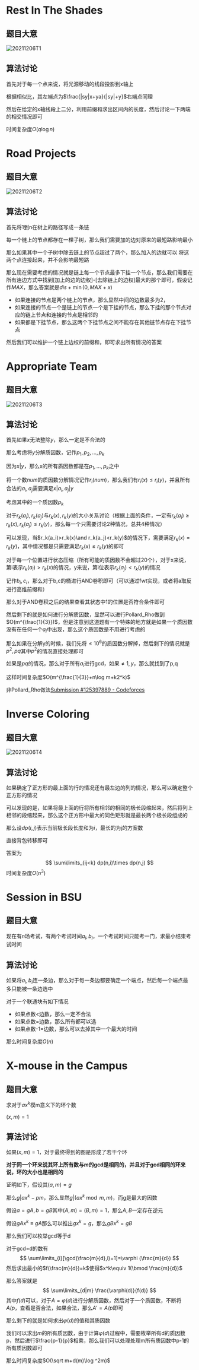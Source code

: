# Rest In The Shades

## 题目大意

![20211206T1](D:\Blog\image\20211206T1.PNG)

## 算法讨论

首先对于每一个点来说，将光源移动的线段投影到x轴上

根据相似比，其左端点为$\frac{|sy|x+ya}{|sy|+y}$右端点同理

然后在给定的x轴线段上二分，利用前缀和求出区间内的长度，然后讨论一下两端的相交情况即可

时间复杂度$O(q\log n)$

# Road Projects

## 题目大意

![20211206T2](D:\Blog\image\20211206T2.PNG)

## 算法讨论

首先将1到n在树上的路径写成一条链

每一个链上的节点都存在一棵子树，那么我们需要加的边对原来的最短路影响最小

那么如果其中一个子树中除去链上的节点超过了两个，那么加入的边就可以 将这两个点连接起来，并不会影响最短路

那么现在需要考虑的情况就是链上每一个节点最多下挂一个节点，那么我们需要在所有连边方式中找到[加上的边的边权]-[去除链上的边权]最大的那个即可，假设记作$MAX$，那么答案就是$dis+\min(0,MAX+x)$

- 如果连接的节点是两个链上的节点，那么显然中间的边数最多为2，
- 如果连接的节点一个是链上的节点一个是下挂的节点，那么下挂的那个节点对应的链上节点和连接的节点是相邻的
- 如果都是下挂节点，那么这两个下挂节点之间不能存在其他链节点存在下挂节点

然后我们可以维护一个链上边权的前缀和，即可求出所有情况的答案

# Appropriate Team

## 题目大意

![20211206T3](D:\Blog\image\20211206T3.PNG)

## 算法讨论

首先如果$x$无法整除$y$，那么一定是不合法的

那么考虑将$y$分解质因数，记作$p_1,p_2,...,p_k$

因为$x|y$，那么x的所有质因数都是在$p_1,...,p_k$之中

将一个数$num$的质因数分解情况记作$r_i(num)$，那么我们有$r_i(x)\leq r_i(y)$，并且所有合法的$a_i,a_j$需要满足$x|a_i,a_j|y$

考虑其中的一个质因数$p_k$

对于$r_k(a_i),r_k(a_j)$与$r_k(x),r_k(y)$的大小关系讨论（根据上面的条件，一定有$r_k(a_i)\geq r_k(x),r_k(a_j)\leq r_k(y)$，那么每一个只需要讨论2种情况，总共4种情况）

可以发现，当$r_k(a_i)>r_k(x)\and r_k(a_j)<r_k(y)$的情况下，需要满足$r_k(x)=r_k(y)$，其中情况都是只需要满足$r_k(x)\leq r_k(y)$的即可

对于每一个位置进行状态压缩（所有可能的质因数不会超过20个），对于x来说，第i表示$r_k(a_i)>r_k(x)$的情况，y来说，第i位表示$r_k(a_j)<r_k(y)$的情况

记作$b_i,c_i$，那么对于b,c的桶进行AND卷积即可（可以通过fwt实现，或者将a取反进行高维前缀和）

那么对于AND卷积之后的结果查看其状态中1的位置是否符合条件即可



然后剩下的就是如何进行分解质因数，显然可以进行Pollard_Rho做到$O(m^{\frac{1}{3}})$，但是注意到这道题有一个特殊的地方就是如果一个质因数没有在任何一个$a_i$中出现，那么这个质因数是不用进行考虑的

那么如果在分解y的时候，我们先将$\leq 10^6$的质因数分解掉，然后剩下的情况就是$p^2,pq$其中$p^2$的情况直接处理即可

如果是$pq$的情况，那么对于所有$a_i$进行gcd，如果$\neq 1,y$，那么就找到了p,q

这样时间复杂度$O(m^{\frac{1}{3}}+n\log m+k2^k)$

非Pollard_Rho做法[Submission #125397889 - Codeforces](https://codeforces.com/contest/1016/submission/125397889)

# Inverse Coloring

## 题目大意

![20211206T4](D:\Blog\image\20211206T4.PNG)

## 算法讨论

如果确定了正方形的最上面的行的情况还有最左边的列的情况，那么可以确定整个正方形的情况

可以发现的是，如果将最上面的行将所有相邻的相同的极长段缩起来，然后将列上相邻的段缩起来，那么这个正方形中最大的同色矩形就是最长两个极长段组成的

那么设$dp(i,j)$表示当前极长段长度和为$i$，最长的为j的方案数

直接背包转移即可

答案为
$$
\sum\limits_{ij<k} dp(n,i)\times dp(n,j)
$$
时间复杂度$O(n^3)$

# Session in BSU

## 题目大意

现在有$n$场考试，有两个考试时间$a_i,b_i$，一个考试时间只能考一门，求最小结束考试时间

## 算法讨论

如果将$a_i,b_i$连一条边，那么对于每一条边都要确定一个端点，然后每一个端点最多只能被一条边选中

对于一个联通块有如下情况

- 如果点数<边数，那么一定不合法
- 如果点数=边数，那么所有都可以选
- 如果点数-1=边数，那么可以去掉其中一个最大的时间

那么时间复杂度$O(n)$

# X-mouse in the Campus

## 题目大意

求对于$ax^k$模m意义下的环个数

$(x,m)=1$

## 算法讨论

如果$(x,m)=1$，对于最终得到的图是形成了若干个环

**对于同一个环来说其环上所有数与$m$的gcd是相同的，并且对于gcd相同的环来说，环的大小也是相同的**

证明如下，假设其$(a,m)=g$

那么$g|ax^k-pm$，那么显然$g|(ax^k\bmod m,m)$，而g是最大的因数

假设$a=gA,b=gB$其中$(A,m)=(B,m)=1$，那么$A,B$一定存在逆元

假设$gAx^k\equiv gA$那么可以推出$gx^k=g$，那么$gBx^k=gB$



那么我们可以枚举gcd等于d

对于gcd=d的数有
$$
\sum\limits_{i}[\gcd(\frac{m}{d},i)=1]=\varphi (\frac{m}{d})
$$
然后求出最小的$f(\frac{m}{d})=k$使得$x^k\equiv 1(\bmod \frac{m}{d})$

那么答案就是
$$
\sum\limits_{d|m} \frac{\varphi(d)}{f(d)}
$$
其中$f(d)$可以，对于$A=\varphi(d)$进行分解质因数，然后对于一个质因数，不断将$A/p$，查看是否合法，如果合法，那么$A'=A/p$即可

那么剩下的就是如何求出$\varphi(d)$的值和其质因数

我们可以求出$m$的所有质因数，由于计算$\varphi(d)$过程中，需要枚举所有d的质因数p，然后进行$\frac{p-1}{p}$相乘，那么我们可以处理处理m所有质因数中p-1的所有质因数即可

那么时间复杂度$O(\sqrt m+d(m)\log ^2m)$


